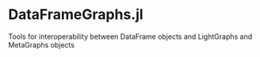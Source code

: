 # DataFrameGraphs.jl
Tools for interoperability between DataFrame objects and LightGraphs and MetaGraphs objects
